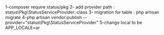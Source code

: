 1-composer require status/pkg
2- add provider path : status\Pkg\StatusServiceProvider::class
3- migration for table  : php artisan migrate
4-php artisan vendor:publish --provider="status\Pkg\StatusServiceProvider"
5-change local to be APP_LOCALE=ar
